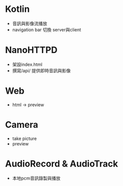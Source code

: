 # Kotlin
  - 音訊與影像流播放
  - navigation bar 切換 server與client

# NanoHTTPD
  - 架設index.html
  - 撰寫/api/  提供即時音訊與影像
  
# Web
  - html -> preview

# Camera
  - take picture
  - preview

# AudioRecord & AudioTrack
  - 本地pcm音訊錄製與播放
